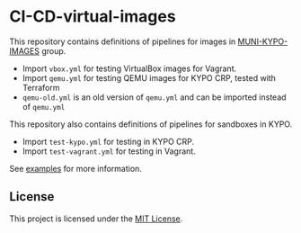 # CI-CD-virtual-images

This repository contains definitions of pipelines for images in [MUNI-KYPO-IMAGES](https://gitlab.ics.muni.cz/muni-kypo-images) group.

- Import `vbox.yml` for testing VirtualBox images for Vagrant.
- Import `qemu.yml` for testing QEMU images for KYPO CRP, tested with Terraform
- `qemu-old.yml` is an old version of `qemu.yml` and can be imported instead of `qemu.yml`

This repository also contains definitions of pipelines for sandboxes in KYPO.

- Import `test-kypo.yml` for testing in KYPO CRP.
- Import `test-vagrant.yml` for testing in Vagrant.

See [examples](./examples) for more information.

## License

This project is licensed under the [MIT License](LICENSE).
